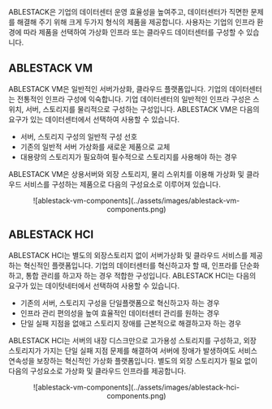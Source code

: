 ABLESTACK은 기업의 데이터센터 운영 효율성을 높여주고, 데이터센터가 직면한 문제를 해결해 주기 위해 크게 두가지 형식의 제품을 제공합니다. 사용자는 기업의 인프라 환경에 따라 제품을 선택하여 가상화 인프라 또는 클라우드 데이터센터를 구성할 수 있습니다. 

## ABLESTACK VM

ABLESTACK VM은 일반적인 서버가상화, 클라우드 플랫폼입니다. 기업의 데이터센터는 전통적인 인프라 구성에 익숙합니다. 기업 데이터센터의 일반적인 인프라 구성은 스위치, 서버, 스토리지를 물리적으로 구성하는 구성입니다. ABLESTACK VM은 다음의 요구가 있는 데이터센터에서 선택하여 사용할 수 있습니다. 

- 서버, 스토리지 구성의 일반적 구성 선호
- 기존의 일반적 서버 가상화를 새로운 제품으로 교체
- 대용량의 스토리지가 필요하여 필수적으로 스토리지를 사용해야 하는 경우

ABLESTACK VM은 상용서버와 외장 스토리지, 물리 스위치를 이용해 가상화 및 클라우드 서비스를 구성하는 제품으로 다음의 구성요소로 이루어져 있습니다. 

<center>![ablestack-vm-components](../assets/images/ablestack-vm-components.png)</center>

## ABLESTACK HCI

ABLESTACK HCI는 별도의 외장스토리지 없이 서버가상화 및 클라우드 서비스를 제공하는 혁신적인 플랫폼입니다. 기업의 데이터센터를 혁신하고자 할 때, 인프라를 단순화 하고, 통합 관리를 하고자 하는 경우 적합한 구성입니다. ABLESTACK HCI는 다음의 요구가 있는 데이텃네터에서 선택하여 사용할 수 있습니다. 

- 기존의 서버, 스토리지 구성을 단일플랫폼으로 혁신하고자 하는 경우
- 인프라 관리 편의성을 높여 효율적인 데이터센터 관리를 원하는 경우
- 단일 실패 지점을 없애고 스토리지 장애를 근본적으로 해결하고자 하는 경우

ABLESTACK HCI는 서버의 내장 디스크만으로 고가용성 스토리지를 구성하고, 외장 스토리지가 가지는 단일 실패 지점 문제를 해결하여 서버에 장애가 발생하여도 서비스 연속성을 보장하는 혁신적인 가상화 플랫폼입니다. 별도의 외장 스토리지가 필요 없이 다음의 구성요소로 가상화 및 클라우드 인프라를 제공합니다. 

<center>![ablestack-vm-components](../assets/images/ablestack-hci-components.png)</center>
